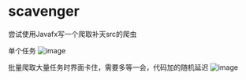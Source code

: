 # scavenger

尝试使用Javafx写一个爬取补天src的爬虫

单个任务
![image](https://github.com/fauns-o/scavenger/assets/67944000/ea5d4e99-b105-4e51-8715-9411dde6df14)

批量爬取大量任务时界面卡住，需要多等一会，代码加的随机延迟
![image](https://github.com/fauns-o/scavenger/assets/67944000/29fb137b-bd33-477b-b4c9-19cde94d0197)
